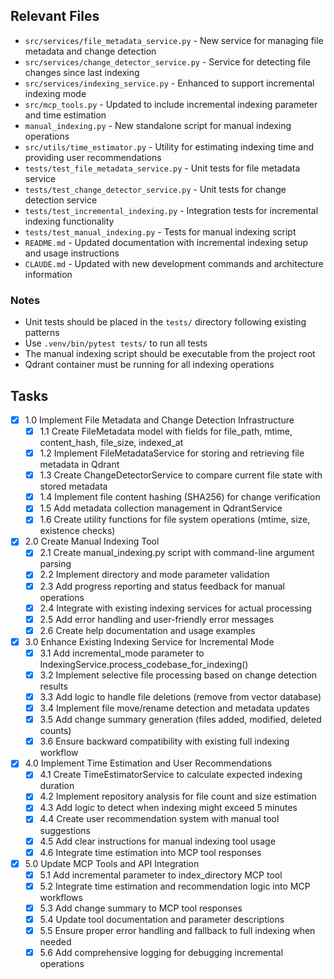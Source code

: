 ## Relevant Files

- `src/services/file_metadata_service.py` - New service for managing file metadata and change detection
- `src/services/change_detector_service.py` - Service for detecting file changes since last indexing
- `src/services/indexing_service.py` - Enhanced to support incremental indexing mode
- `src/mcp_tools.py` - Updated to include incremental indexing parameter and time estimation
- `manual_indexing.py` - New standalone script for manual indexing operations
- `src/utils/time_estimator.py` - Utility for estimating indexing time and providing user recommendations
- `tests/test_file_metadata_service.py` - Unit tests for file metadata service
- `tests/test_change_detector_service.py` - Unit tests for change detection service
- `tests/test_incremental_indexing.py` - Integration tests for incremental indexing functionality
- `tests/test_manual_indexing.py` - Tests for manual indexing script
- `README.md` - Updated documentation with incremental indexing setup and usage instructions
- `CLAUDE.md` - Updated with new development commands and architecture information

### Notes

- Unit tests should be placed in the `tests/` directory following existing patterns
- Use `.venv/bin/pytest tests/` to run all tests
- The manual indexing script should be executable from the project root
- Qdrant container must be running for all indexing operations

## Tasks

- [x] 1.0 Implement File Metadata and Change Detection Infrastructure
  - [x] 1.1 Create FileMetadata model with fields for file_path, mtime, content_hash, file_size, indexed_at
  - [x] 1.2 Implement FileMetadataService for storing and retrieving file metadata in Qdrant
  - [x] 1.3 Create ChangeDetectorService to compare current file state with stored metadata
  - [x] 1.4 Implement file content hashing (SHA256) for change verification
  - [x] 1.5 Add metadata collection management in QdrantService
  - [x] 1.6 Create utility functions for file system operations (mtime, size, existence checks)

- [x] 2.0 Create Manual Indexing Tool
  - [x] 2.1 Create manual_indexing.py script with command-line argument parsing
  - [x] 2.2 Implement directory and mode parameter validation
  - [x] 2.3 Add progress reporting and status feedback for manual operations
  - [x] 2.4 Integrate with existing indexing services for actual processing
  - [x] 2.5 Add error handling and user-friendly error messages
  - [x] 2.6 Create help documentation and usage examples

- [x] 3.0 Enhance Existing Indexing Service for Incremental Mode
  - [x] 3.1 Add incremental_mode parameter to IndexingService.process_codebase_for_indexing()
  - [x] 3.2 Implement selective file processing based on change detection results
  - [x] 3.3 Add logic to handle file deletions (remove from vector database)
  - [x] 3.4 Implement file move/rename detection and metadata updates
  - [x] 3.5 Add change summary generation (files added, modified, deleted counts)
  - [x] 3.6 Ensure backward compatibility with existing full indexing workflow

- [x] 4.0 Implement Time Estimation and User Recommendations
  - [x] 4.1 Create TimeEstimatorService to calculate expected indexing duration
  - [x] 4.2 Implement repository analysis for file count and size estimation
  - [x] 4.3 Add logic to detect when indexing might exceed 5 minutes
  - [x] 4.4 Create user recommendation system with manual tool suggestions
  - [x] 4.5 Add clear instructions for manual indexing tool usage
  - [x] 4.6 Integrate time estimation into MCP tool responses

- [x] 5.0 Update MCP Tools and API Integration
  - [x] 5.1 Add incremental parameter to index_directory MCP tool
  - [x] 5.2 Integrate time estimation and recommendation logic into MCP workflows
  - [x] 5.3 Add change summary to MCP tool responses
  - [x] 5.4 Update tool documentation and parameter descriptions
  - [x] 5.5 Ensure proper error handling and fallback to full indexing when needed
  - [x] 5.6 Add comprehensive logging for debugging incremental operations
